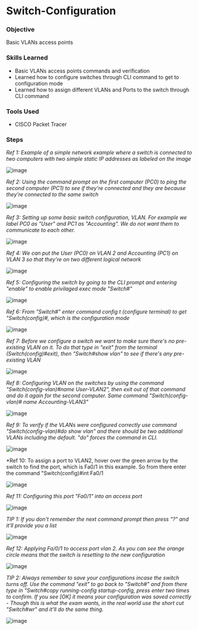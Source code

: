 # Switch-Configuration

### Objective
  
Basic VLANs access points

### Skills Learned

- Basic VLANs access points commands and verification
- Learned how to configure switches through CLI command to get to configuration mode
- Learned how to assign different VLANs and Ports to the switch through CLI command

### Tools Used

- CISCO Packet Tracer

### Steps

*Ref 1: Example of a simple network example where a switch is connected to two computers with two simple static IP addresses as labeled on the image*

![image](https://github.com/user-attachments/assets/41790293-53f2-45de-9259-dd1a17f8e84b)


*Ref 2: Using the command prompt on the first computer (PC0) to ping the second computer (PC1) to see if they're connected and they are because they're connected to the same switch*

![image](https://github.com/user-attachments/assets/1e1b3c1e-8496-4c2c-b6f0-7cff1825fffe)

*Ref 3: Setting up some basic switch configuration, VLAN. For example we label PC0 as "User" and PC1 as "Accounting". We do not want them to communicate to each other.*

![image](https://github.com/user-attachments/assets/9a00bbc5-74eb-4cb9-9a34-27d254cd1ab9)

*Ref 4: We can put the User (PC0) on VLAN 2 and Accounting (PC1) on VLAN 3 so that they're on two different logical network*

![image](https://github.com/user-attachments/assets/44a38a56-f718-4c3c-beed-9b5c537d6fe8)

*Ref 5: Configuring the switch by going to the CLI prompt and entering "enable" to enable privilaged exec mode "Switch#"*

![image](https://github.com/user-attachments/assets/4c4b310f-72c6-46e8-8d81-f3e1a352043e)

*Ref 6: From "Switch#" enter command config t (configure terminal) to get "Switch(config)#, which is the configuration mode*

![image](https://github.com/user-attachments/assets/4567837f-3b1b-458f-b22f-f2daf3346a4f)

*Ref 7: Before we configure a switch we want to make sure there's no pre-existing VLAN on it. To do that type in "exit" from the terminal (Switch(config)#exit), then "Switch#show vlan" to see if there's any pre-existing VLAN*

![image](https://github.com/user-attachments/assets/57e6010f-90ee-458a-a6fb-de271dae38a5)

*Ref 8: Configuring VLAN on the switches by using the command "Switch(config-vlan)#name User-VLAN2", then exit out of that command and do it again for the second computer. Same command "Switch(config-vlan)# name Accounting-VLAN3"*

![image](https://github.com/user-attachments/assets/828d6b0e-dd2f-4fe2-b593-3e3f1786627b)

*Ref 9: To verify if the VLANs were configured correctly use command "Switch(config-vlan)#do show vlan" and there should be two additional VLANs including the default. "do" forces the command in CLI.*

![image](https://github.com/user-attachments/assets/4aa5555e-c611-4811-b8df-bb5277dd327c)

*Ref 10: To assign a port to VLAN2, hover over the green arrow by the switch to find the port, which is Fa0/1 in this example. So from there enter the command "Switch(config)#int Fa0/1

![image](https://github.com/user-attachments/assets/9680163c-9f1b-45b0-8982-ba165d7d6956)

*Ref 11: Configuring this port "Fa0/1" into an access port*

![image](https://github.com/user-attachments/assets/1c13d549-3a6c-4280-8995-826e7bea4c5b)

*TIP 1: If you don't remember the next command prompt then press "?" and it'll provide you a list*

![image](https://github.com/user-attachments/assets/30650e7f-0ed9-4f9b-80ef-c3ff952029f0)

*Ref 12: Applying Fa/0/1 to access port vlan 2. As you can see the orange circle means that the switch is resetting to the new configuration*

![image](https://github.com/user-attachments/assets/ed10f578-856c-4ea6-b14a-e6d2da38a6f2)

*TIP 2: Always remember to save your configurations incase the switch turns off. Use the command "exit" to go back to "Switch#" and from there type in "Switch#copy running-config startup-config, press enter two times to confirm. If you see [OK] it means your configuration was saved correctly - Though this is what the exam wants, in the real world use the short cut "Switch#wr" and it'll do the same thing.*

![image](https://github.com/user-attachments/assets/59c51390-6075-48b7-b81a-567d40e0def9)


